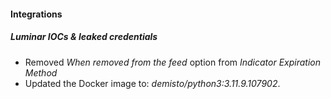 
#### Integrations

##### Luminar IOCs & leaked credentials

- Removed *When removed from the feed* option from *Indicator Expiration Method*
- Updated the Docker image to: *demisto/python3:3.11.9.107902*.
